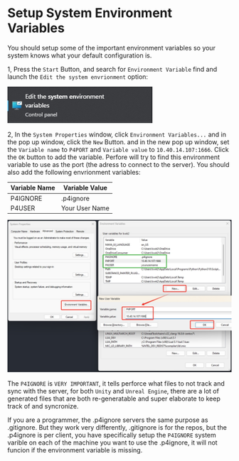 # Setup System Environment Variables

You should setup some of the important environment variables so your system knows what your default configuration is.

1, Press the ```Start``` Button, and search for ```Environment Variable``` find and launch the ```Edit the system envrionment``` option:

<img src="Assets/EditEnvironmentVarIcon.png">

2, In the ```System Properties``` window, click ```Environment Variables...``` and in the pop up window, click the ```New``` Button. and in the new pop up window, set the ```Variable name``` to ```P4PORT``` and ```Variable value``` to ```10.40.14.107:1666```. Click the ```OK``` button to add the variable. Perfore will try to find this environment variable to use as the port (the adress to connect to the server). You should also add the following envrionment variables:

|  Variable Name | Variable Value |
|----------------|----------------|
| P4IGNORE       | .p4ignore      |
| P4USER         | Your User Name |

<img src="Assets/P4SystemEnv.png">

The ```P4IGNORE``` is ```VERY IMPORTANT```, it tells perforce what files to not track and sync with the server, for both ```Unity``` and ```Unreal Engine```, there are a lot of generated files that are both re-generatable and super elaborate to keep track of and syncronize. 

If you are a programmer, the .p4ignore servers the same purpose as .gitignore. But they work very differently, .gitignore is for the repos, but the .p4ignore is per client, you have specifically setup the ```P4IGNORE``` system varible on each of the machine you want to use the .p4ignore, it will not funcion if the environment variable is missing.
